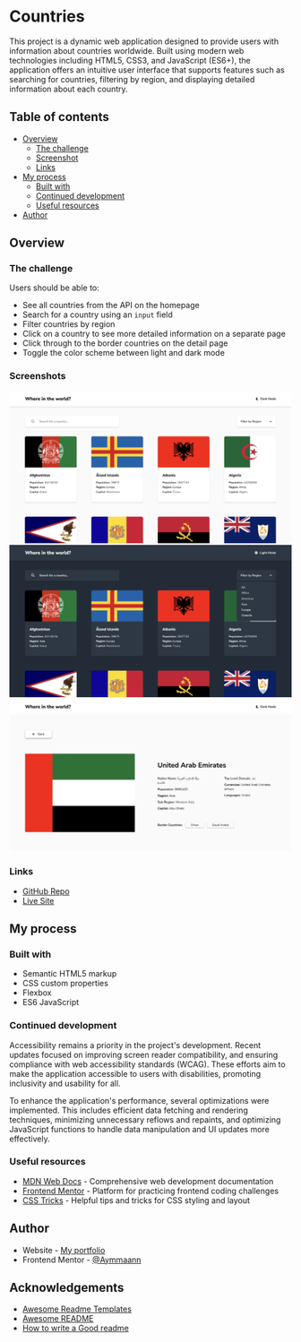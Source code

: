 # Countries

This project is a dynamic web application designed to provide users with information about countries worldwide. Built using modern web technologies including HTML5, CSS3, and JavaScript (ES6+), the application offers an intuitive user interface that supports features such as searching for countries, filtering by region, and displaying detailed information about each country.

## Table of contents

- [Overview](#overview)
  - [The challenge](#the-challenge)
  - [Screenshot](#screenshot)
  - [Links](#links)
- [My process](#my-process)
  - [Built with](#built-with)
  - [Continued development](#continued-development)
  - [Useful resources](#useful-resources)
- [Author](#author)

## Overview

### The challenge

Users should be able to:

- See all countries from the API on the homepage
- Search for a country using an `input` field
- Filter countries by region
- Click on a country to see more detailed information on a separate page
- Click through to the border countries on the detail page
- Toggle the color scheme between light and dark mode

### Screenshots

![images](./images/screenshot1.jpg)
![images](./images/screenshot2.jpg)
![images](./images/screenshot3.jpg)

### Links

- [GitHub Repo](https://github.com/Aymmaann/Countries/tree/main)
- [Live Site](https://countries-fe.netlify.app)

## My process

### Built with

- Semantic HTML5 markup
- CSS custom properties
- Flexbox
- ES6 JavaScript


### Continued development

Accessibility remains a priority in the project's development. Recent updates focused on improving screen reader compatibility, and ensuring compliance with web accessibility standards (WCAG). These efforts aim to make the application accessible to users with disabilities, promoting inclusivity and usability for all.

To enhance the application's performance, several optimizations were implemented. This includes efficient data fetching and rendering techniques, minimizing unnecessary reflows and repaints, and optimizing JavaScript functions to handle data manipulation and UI updates more effectively.


### Useful resources

- [MDN Web Docs](https://developer.mozilla.org/) - Comprehensive web development documentation
- [Frontend Mentor](https://www.frontendmentor.io/challenges) - Platform for practicing frontend coding challenges
- [CSS Tricks](https://css-tricks.com/) - Helpful tips and tricks for CSS styling and layout


## Author

- Website - [My portfolio](https://ayman03-portfolio.netlify.app/)
- Frontend Mentor - [@Aymmaann](https://www.frontendmentor.io/profile/Aymmaann)
## Acknowledgements

 - [Awesome Readme Templates](https://awesomeopensource.com/project/elangosundar/awesome-README-templates)
 - [Awesome README](https://github.com/matiassingers/awesome-readme)
 - [How to write a Good readme](https://bulldogjob.com/news/449-how-to-write-a-good-readme-for-your-github-project)

